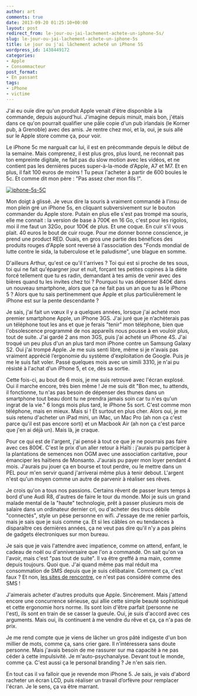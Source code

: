 ```yaml
---
author: art
comments: true
date: 2013-09-20 01:25:10+00:00
layout: post
redirect_from: le-jour-ou-jai-lachement-achete-un-iphone-5s/
slug: le-jour-ou-jai-lachement-achete-un-iphone-5s
title: Le jour ou j'ai lâchement acheté un iPhone 5S
wordpress_id: 1438449172
categories:
- Apple
- Consommacteur
post_format:
- En passant
tags:
- iPhone
- victime
---
```


J'ai eu ouïe dire qu'un produit Apple venait d'être disponible à la commande, depuis aujourd'hui. J'imagine depuis minuit, mais bon, j'étais dans ce qu'on pourrait qualifier une pâle copie d'un pub irlandais (le Korner pub, à Grenoble) avec des amis. Je rentre chez moi, et la, oui, je suis allé sur le Apple store comme ça, pour voir.<!-- more -->

Le iPhone 5c me narguait car lui, il est en précommande depuis le début de la semaine. Mais comprenez, il est plus gros, plus lourd, ne reconnait pas ton empreinte digitale, ne fait pas du slow motion avec les vidéos, et ne contient pas les dernières puces super-à-la-mode d'Apple, A7 et M7. Et en plus, il fait 100 euros de moins ! Tu peux l'acheter à partir de 600 boules le 5c. Et comme dit mon père : "Pas assez cher mon fils !".

<a href="https://irz.fr/recherche?q=iphone-5s-5c"><img alt="iphone-5s-5C" data-src="https://static.irz.fr/2013/09/iphone-5s-5C-640x139.png" src="https://static.irz.fr/thumb.php?size=<100&crop=0&src=https://static.irz.fr/2013/09/iphone-5s-5C-640x139.png" /></a>

Mon doigt à glissé. Je veux dire la souris à vraiment commandé à l'insu de mon plein gré un iPhone 5s, en cliquant subversivement sur le bouton commander du Apple store. Putain en plus elle s'est pas trompé ma souris, elle me connait : la version de base à 700€ en 16 Go, c'est pour les rigolos, moi il me faut un 32Go, pour 100€ de plus. Et une coque. En cuir s'il vous plait. 40 euros le bout de cuir rouge. Pour me donner bonne conscience, je prend une product RED. Ouais, en gros une partie des bénéfices des produits rouges d'Apple sont reversé à l'association des "Fonds mondial de lutte contre le sida, la tuberculose et le paludisme", une blague en somme.

D'ailleurs Arthur, qu'est ce qu'il t'arrives ? Toi qui est si proche de tes sous, toi qui ne fait qu'épargner jour et nuit, forçant tes petites copines à la diète forcé tellement que tu es radin, demandant à tes amis de venir avec des bières quand tu les invites chez toi ? Pourquoi tu vas dépenser 840€ dans un nouveau smartphone, alors que ça ne fait pas un an que tu as le iPhone 5 ? Alors que tu sais pertinemment que Apple et plus particulièrement le iPhone est sur la pente descendante ?

Je sais, j'ai fait un vœux il y a quelques années, lorsque j'ai acheté mon premier smartphone Apple, un iPhone 3GS. J'ai juré que je n’achèterais pas un téléphone tout les ans et que je ferais "tenir" mon téléphone, bien que l'obsolescence programmé de nos appareils nous pousse à en vouloir plus, tout de suite. J'ai gardé 2 ans mon 3GS, puis j'ai acheté un iPhone 4S. J'ai troqué un peu plus d'un an plus tard mon iPhone contre un Samsung Galaxy S2. Oui j'ai trompé Apple. Je me suis senti libre, même si je n'avais pas vraiment apprécié l’ergonomie du système d'exploitation de Google. Puis je me le suis fait voler. Passé quelques mois avec un simili 3310, je n'ai pu résisté à l'achat d'un iPhone 5, et ce, dès sa sortie.

Cette fois-ci, au bout de 6 mois, je me suis retrouvé avec l'écran explosé. Oui il marche encore, très bien même ! Je me suis dit "Bon mec, tu attends, il fonctionne, tu n'as pas besoin de dépenser des thunes dans un smartphone tout beau dont tu ne prendra jamais soin car tu n'es qu'un ingrat de la vie." 6 longs mois plus tard, le iPhone 5s sort. C'est comme mon téléphone, mais en mieux. Mais si ! Et surtout en plus cher. Alors oui, je me suis retenu d'acheter un iPad mini, un iMac, un Mac Pro (ah non ça c'est parce qu'il est pas encore sorti) et un Macbook Air (ah non ça c'est parce que j'en ai déjà un). Mais là, je craque.

Pour ce qui est de l'argent, j'ai pensé à tout ce que je ne pourrais pas faire avec ces 800€. C'est le prix d'un aller retour à Haïti : j'aurais pu participer à la plantations de semences non OGM avec une association caritative, pour émanciper les haïtiens de Monsanto. J'aurais pu payer mon loyer pendant 4 mois. J'aurais pu jouer ça en bourse et tout perdre, ou le mettre dans un PEL pour m'en servir quand j'arriverai même plus à tenir debout. L'argent n'est qu'un moyen comme un autre de parvenir à réaliser ses rêves.

Je crois qu'on a tous nos passions. Certains rêvent de passer leurs temps à bord d'une Audi R8, d'autres de faire le tour du monde. Moi je suis un grand malade mental de la "haute" technologie, prêt à passer plusieurs mois de salaire dans un ordinateur dernier cri, ou d'acheter des trucs débile "connectés", style un pèse personne en wifi. J'essaye de me renier parfois, mais je sais que je suis comme ça. Et si les câbles on eu tendances à disparaître ces dernières années, ça ne veut pas dire qu'il n'y a pas pleins de gadgets électroniques sur mon bureau.

Je sais que je vais l'attendre avec impatience, comme on attend, enfant, le cadeau de noël ou d'anniversaire que l'on a commandé. On sait qu'on va l'avoir, mais c'est "pas tout de suite". Il va être greffé à ma main, comme depuis toujours. Quoi que. J'ai quand même pas mal réduit ma consommation de SMS depuis que je suis célibataire. Comment ça, c'est faux ? Et non, [les sites de rencontre](https://irz.fr/site-de-rencontre), ce n'est pas considéré comme des SMS !

J'aimerais acheter d'autres produits que Apple. Sincèrement. Mais j'attend encore une concurrence sérieuse, qui allie cette simple beauté sophistiqué et cette ergonomie hors norme. Ils sont loin d'être parfait (personne ne l'est), ils sont en train de se casser la gueule. Oui, je suis d'accord avec ces arguments. Mais oui, ils continuent à me vendre du rêve et ça, ça n'a pas de prix.

Je me rend compte que je viens de lâcher un gros pâté indigeste d'un bon millier de mots, comme ça, sans crier gare. Il n’intéressera sans doute personne. Mais j'avais besoin de me rassurer sur ma capacité à ne pas céder à cette impulsivité. Je m'auto-psychanalyse. Devant tout le monde, comme ça. C'est aussi ça le personal branding ? Je n'en sais rien.

En tout cas il va falloir que je revende mon iPhone 5. Je sais, je vais d'abord racheter un écran LCD, puis réaliser un travail d’orfèvre pour remplacer l'écran. Je le sens, ça va être marrant.


